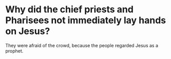 # Why did the chief priests and Pharisees not immediately lay hands on Jesus?

They were afraid of the crowd, because the people regarded Jesus as a prophet.
